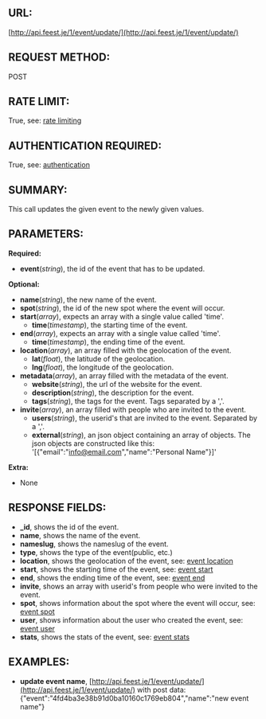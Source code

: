 URL:
----
[http://api.feest.je/1/event/update/](http://api.feest.je/1/event/update/)

REQUEST METHOD:
---------------
POST

RATE LIMIT:
-----------
True, see: [rate limiting](parts/rate-limiting.md)

AUTHENTICATION REQUIRED:
------------------------
True, see: [authentication](parts/authentication.md)

SUMMARY:
--------
This call updates the given event to the newly given values.

PARAMETERS:
-----------

**Required:**

 - **event**(*string*), the id of the event that has to be updated.

**Optional:**

 - **name**(*string*), the new name of the event.
 - **spot**(*string*), the id of the new spot where the event will occur.
 - **start**(*array*), expects an array with a single value called 'time'.
	- **time**(*timestamp*), the starting time of the event.
 - **end**(*array*), expects an array with a single value called 'time'.
	- **time**(*timestamp*), the ending time of the event.
 - **location**(*array*), an array filled with the geolocation of the event.
	- **lat**(*float*), the latitude of the geolocation.
	- **lng**(*float*), the longitude of the geolocation.
 - **metadata**(*array*), an array filled with the metadata of the event.
	- **website**(*string*), the url of the website for the event.
	- **description**(*string*), the description for the event.
	- **tags**(*string*), the tags for the event. Tags separated by a ','.
 - **invite**(*array*), an array filled with people who are invited to the event.
	- **users**(*string*), the userid's that are invited to the event. Separated by a ','.
	- **external**(*string*), an json object containing an array of objects. The json objects are constructed like this: '[{"email":"info@email.com","name":"Personal Name"}]'
	
 **Extra:**
  
 - None

RESPONSE FIELDS:
----------------

 - **_id**, shows the id of the event.
 - **name**, shows the name of the event.
 - **nameslug**, shows the nameslug of the event.
 - **type**, shows the type of the event(public, etc.)
 - **location**, shows the geolocation of the event, see: [event location](parts/location.md)
 - **start**, shows the starting time of the event, see: [event start](parts/start-or-end.md)
 - **end**, shows the ending time of the event, see: [event end](parts/start-or-end.md)
 - **invite**, shows an array with userid's from people who were invited to the event.
 - **spot**, shows information about the spot where the event will occur, see: [event spot](parts/spot.md)
 - **user**, shows information about the user who created the event, see: [event user](parts/user.md)
 - **stats**, shows the stats of the event, see: [event stats](parts/event-stats.md)

EXAMPLES:
---------

- **update event name**, [http://api.feest.je/1/event/update/](http://api.feest.je/1/event/update/) with post data:
    {"event":"4fd4ba3e38b91d0ba10160c1769eb804","name":"new event name"} 